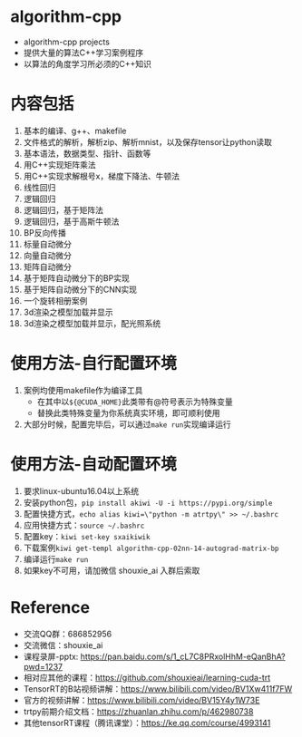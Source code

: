 # algorithm-cpp
- algorithm-cpp projects
- 提供大量的算法C++学习案例程序
- 以算法的角度学习所必须的C++知识

# 内容包括
1. 基本的编译、g++、makefile
2. 文件格式的解析，解析zip、解析mnist，以及保存tensor让python读取
3. 基本语法，数据类型、指针、函数等
4. 用C++实现矩阵乘法
5. 用C++实现求解根号x，梯度下降法、牛顿法
6. 线性回归
7. 逻辑回归
8. 逻辑回归，基于矩阵法
9. 逻辑回归，基于高斯牛顿法
10. BP反向传播
11. 标量自动微分
12. 向量自动微分
13. 矩阵自动微分
14. 基于矩阵自动微分下的BP实现
15. 基于矩阵自动微分下的CNN实现
16. 一个旋转相册案例
17. 3d渲染之模型加载并显示
18. 3d渲染之模型加载并显示，配光照系统

# 使用方法-自行配置环境
1. 案例均使用makefile作为编译工具
    - 在其中以`${@CUDA_HOME}`此类带有@符号表示为特殊变量
    - 替换此类特殊变量为你系统真实环境，即可顺利使用
2. 大部分时候，配置完毕后，可以通过`make run`实现编译运行

# 使用方法-自动配置环境
1. 要求linux-ubuntu16.04以上系统
2. 安装python包，`pip install akiwi -U -i https://pypi.org/simple`
3. 配置快捷方式，`echo alias kiwi=\"python -m atrtpy\" >> ~/.bashrc`
4. 应用快捷方式：`source ~/.bashrc`
5. 配置key：`kiwi set-key sxaikiwik`
6. 下载案例`kiwi get-templ algorithm-cpp-02nn-14-autograd-matrix-bp`
7. 编译运行`make run`
8. 如果key不可用，请加微信 shouxie_ai 入群后索取

# Reference
- 交流QQ群：686852956
- 交流微信：shouxie_ai
- 课程录屏-pptx: https://pan.baidu.com/s/1_cL7C8PRxolHhM-eQanBhA?pwd=1237 
- 相对应其他的课程：https://github.com/shouxieai/learning-cuda-trt
- TensorRT的B站视频讲解：https://www.bilibili.com/video/BV1Xw411f7FW
- 官方的视频讲解：https://www.bilibili.com/video/BV15Y4y1W73E
- trtpy前期介绍文档：https://zhuanlan.zhihu.com/p/462980738
- 其他tensorRT课程（腾讯课堂）：https://ke.qq.com/course/4993141
